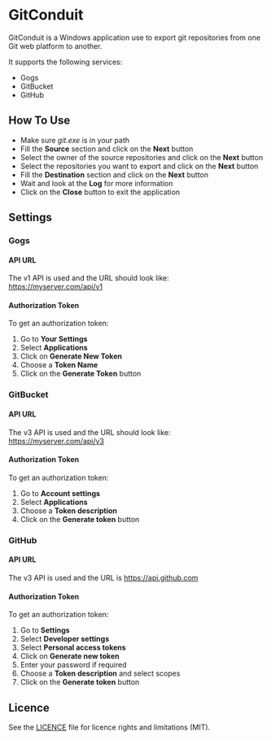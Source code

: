 # GitConduit

GitConduit is a Windows application use to export git repositories from one Git web platform to another.

It supports the following services:
* Gogs
* GitBucket
* GitHub

## How To Use
* Make sure *git.exe* is in your path
* Fill the **Source** section and click on the **Next** button
* Select the owner of the source repositories and click on the **Next** button
* Select the repositories you want to export and click on the **Next** button
* Fill the **Destination** section and click on the **Next** button
* Wait and look at the **Log** for more information
* Click on the **Close** button to exit the application

## Settings

### Gogs

#### API URL
The v1 API is used and the URL should look like: https://myserver.com/api/v1

#### Authorization Token

To get an authorization token:
1. Go to **Your Settings**
2. Select **Applications**
3. Click on **Generate New Token**
4. Choose a **Token Name**
5. Click on the **Generate Token** button

### GitBucket

#### API URL
The v3 API is used and the URL should look like: https://myserver.com/api/v3

#### Authorization Token

To get an authorization token:
1. Go to **Account settings**
2. Select **Applications**
3. Choose a **Token description**
4. Click on the **Generate token** button

### GitHub

#### API URL
The v3 API is used and the URL is https://api.github.com

#### Authorization Token

To get an authorization token:
1. Go to **Settings**
2. Select **Developer settings**
3. Select **Personal access tokens**
4. Click on **Generate new token**
5. Enter your password if required
6. Choose a **Token description** and select scopes
7. Click on the **Generate token** button

## Licence

See the [LICENCE](LICENCE.md) file for licence rights and limitations (MIT).
